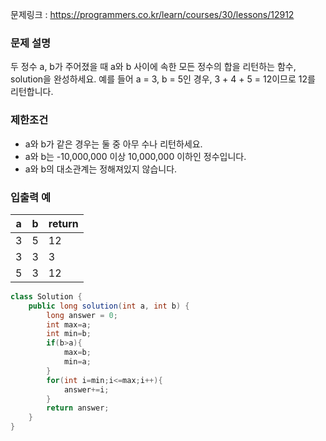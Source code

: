 문제링크 : https://programmers.co.kr/learn/courses/30/lessons/12912

### 문제 설명

두 정수 a, b가 주어졌을 때 a와 b 사이에 속한 모든 정수의 합을 리턴하는 함수, solution을 완성하세요.
예를 들어 a = 3, b = 5인 경우, 3 + 4 + 5 = 12이므로 12를 리턴합니다.

### 제한조건

-   a와 b가 같은 경우는 둘 중 아무 수나 리턴하세요.
-   a와 b는 -10,000,000 이상 10,000,000 이하인 정수입니다.
-   a와 b의 대소관계는 정해져있지 않습니다.

### 입출력 예

| a    | b    | return |
| ---- | ---- | ------ |
| 3    | 5    | 12     |
| 3    | 3    | 3      |
| 5    | 3    | 12     |





```java
class Solution {
    public long solution(int a, int b) {
        long answer = 0;
        int max=a;
        int min=b;
        if(b>a){
            max=b;
            min=a;
        }
        for(int i=min;i<=max;i++){
            answer+=i;
        }
        return answer;
    }
}
```

